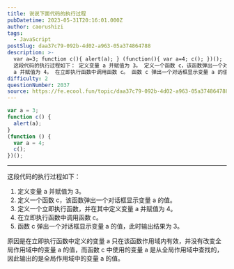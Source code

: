 ```yaml
---
title: 说说下面代码的执行过程
pubDatetime: 2023-05-31T20:16:01.000Z
author: caorushizi
tags:
  - JavaScript
postSlug: daa37c79-092b-4d02-a963-05a374864788
description: >-
  var a=3; function c(){ alert(a); } (function(){ var a=4; c(); })();
  这段代码的执行过程如下： 定义变量 a 并赋值为 3。 定义一个函数 c，该函数弹出一个对话框显示变量 a 的值。 定义一个立即执行函数，并在其中定义变量
  a 并赋值为 4。 在立即执行函数中调用函数 c。 函数 c 弹出一个对话框显示变量 a 的值，此时输出结果
difficulty: 2
questionNumber: 2037
source: https://fe.ecool.fun/topic/daa37c79-092b-4d02-a963-05a374864788
---
```


```js
var a = 3;
function c() {
  alert(a);
}
(function () {
  var a = 4;
  c();
})();
```

---

这段代码的执行过程如下：

1. 定义变量 a 并赋值为 3。
2. 定义一个函数 c，该函数弹出一个对话框显示变量 a 的值。
3. 定义一个立即执行函数，并在其中定义变量 a 并赋值为 4。
4. 在立即执行函数中调用函数 c。
5. 函数 c 弹出一个对话框显示变量 a 的值，此时输出结果为 3。

原因是在立即执行函数中定义的变量 a 只在该函数作用域内有效，并没有改变全局作用域中的变量 a 的值，而函数 c 中使用的变量 a 是从全局作用域中查找的，因此输出的是全局作用域中的变量 a 的值。
